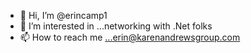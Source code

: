 - 👋 Hi, I’m @erincamp1
- 👀 I’m interested in ...networking with .Net folks
- 📫 How to reach me ...erin@karenandrewsgroup.com 

<!---
erincamp1/erincamp1 is a ✨ special ✨ repository because its `README.md` (this file) appears on your GitHub profile.
You can click the Preview link to take a look at your changes.
--->
